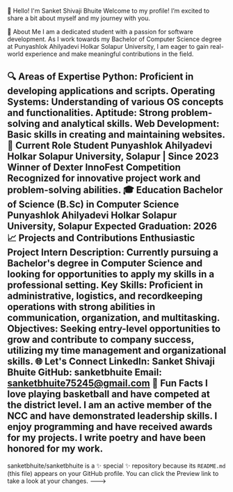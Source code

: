 👋 Hello! I'm Sanket Shivaji Bhuite
Welcome to my profile! I’m excited to share a bit about myself and my journey with you.

🌟 About Me
I am a dedicated student with a passion for software development. As I work towards my Bachelor of Computer Science degree at Punyashlok Ahilyadevi Holkar Solapur University, I am eager to gain real-world experience and make meaningful contributions in the field.

🔍 Areas of Expertise
Python: Proficient in developing applications and scripts.
Operating Systems: Understanding of various OS concepts and functionalities.
Aptitude: Strong problem-solving and analytical skills.
Web Development: Basic skills in creating and maintaining websites.
💼 Current Role
Student
Punyashlok Ahilyadevi Holkar Solapur University, Solapur | Since 2023
Winner of Dexter InnoFest Competition
Recognized for innovative project work and problem-solving abilities.
🎓 Education
Bachelor of Science (B.Sc) in Computer Science
Punyashlok Ahilyadevi Holkar Solapur University, Solapur
Expected Graduation: 2026
📈 Projects and Contributions
Enthusiastic Project Intern
Description: Currently pursuing a Bachelor's degree in Computer Science and looking for opportunities to apply my skills in a professional setting.
Key Skills: Proficient in administrative, logistics, and recordkeeping operations with strong abilities in communication, organization, and multitasking.
Objectives: Seeking entry-level opportunities to grow and contribute to company success, utilizing my time management and organizational skills.
🌐 Let's Connect
LinkedIn: Sanket Shivaji Bhuite
GitHub: sanketbhuite
Email: sanketbhuite75245@gmail.com
🌱 Fun Facts
I love playing basketball and have competed at the district level.
I am an active member of the NCC and have demonstrated leadership skills.
I enjoy programming and have received awards for my projects.
I write poetry and have been honored for my work.
--
sanketbhuite/sanketbhuite is a ✨ special ✨ repository because its `README.md` (this file) appears on your GitHub profile.
You can click the Preview link to take a look at your changes.
--->
